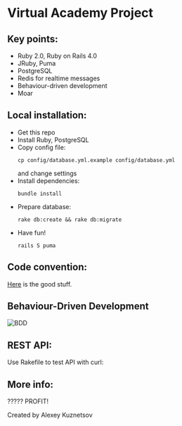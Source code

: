 Virtual Academy Project
======

## Key points:
* Ruby 2.0, Ruby on Rails 4.0
* JRuby, Puma
* PostgreSQL
* Redis for realtime messages
* Behaviour-driven development
* Moar

## Local installation:
* Get this repo
* Install Ruby, PostgreSQL
* Copy config file:  
  ```
  cp config/database.yml.example config/database.yml
  ```  
  and change settings
* Install dependencies:
  ```
  bundle install
  ```
* Prepare database:  
  ```
  rake db:create && rake db:migrate
  ```
* Have fun!
  ```
  rails S puma
  ```

## Code convention:
[Here](https://github.com/bbatsov/ruby-style-guide) is the good stuff.

## Behaviour-Driven Development
![BDD](http://www.agilebuddha.com/wp-content/uploads/2013/08/Behavior-Driven-DevelopmentBDD-2.png)  

## REST API:
Use Rakefile to test API with curl:

## More info:
?????
PROFIT!

Created by Alexey Kuznetsov
